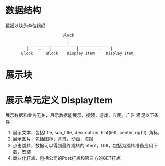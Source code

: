 # 数据结构

数据以块为单位组织

                             Block
                               |
             __________________|___________________
             |    ...  |           |       ...    |
           Block      Block    Display Item     Display Item
           
           

#  展示块



#  展示单元定义 DisplayItem
展示数据和业务无关，展示数据能展示，视频，游戏，应用，广告
满足以下条件：
1. 展示文本，包括title, sub_title, description, hint(left, center, right), 角标，
2. 展示图片，包括图标，背景，动画，海报
3. 点击跳转，数据可以得到最终跳转的Intent，URI，包括为跳转准备应用下载，安装
4. 商业化打点，包括公司的Post打点和第三方的GET打点


